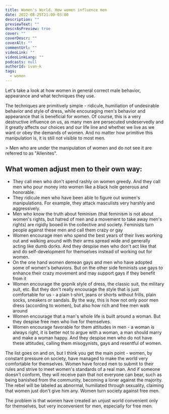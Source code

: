 ```yaml
---
title: Women's World. How women influence men
date: 2022-08-25T21:00-03:00
description: ""
previewText: ""
descrAsPreview: true
cover: ""
coverDescr: ""
coverAlt: ""
commentUrl: ""
videoLink: ""
videoLinkLang: ""
podcasts: null
authorId: ivan-k
tags:
  - women
---
```

Let's take a look at how women in general correct male behavior, appearance and what techniques they use.

The techniques are primitively simple - ridicule, humiliation of undesirable behavior and style of dress, while encouraging men's behavior and appearance that is beneficial for women. Of course, this is a very destructive influence on us, as many men are persecuted undeservedly and it greatly affects our choices and our life line and whether we live as we want or obey the demands of women. And no matter how primitive this manipulation is, it is still not visible to most men.

&gt; Men who are under the manipulation of women and do not see it are referred to as "Allenites".

## What women adjust men to their own way:

- They call men who don't spend rashly on women greedy. And they call men who pour money into women like a black hole generous and honorable.
- They ridicule men who have been able to figure out women's manipulations. For example, they attack masculists very harshly and aggressively.
- Men who know the truth about feminism (that feminism is not about women's rights, but hatred of men and a movement to take away men's rights) are rigidly booed in the collective and society. Feminists turn people against these men and call them crazy or gay
- Women encourage men who spend the best years of their lives working out and walking around with their arms spread wide and generally acting like dumb dorks. And they despise men who don't act like that and do self-development for themselves instead of working out for women.
- On the one hand women demean gays and men who have adopted some of women's behaviors. But on the other side feminists use gays to enhance their crazy movement and may support gays if they benefit from it
- Women encourage the gopnik style of dress, the classic suit, the military suit, etc. But they don't really encourage the style that is just comfortable for us - a plain t-shirt, jeans or shorts without frills, plain socks, sneakers or sandals. By the way, this is how not only poor men dress (according to women), but also how rich and free men walk around
- Women encourage that a man's whole life is built around a woman. But they despise free men who live for themselves.
- Women encourage favorable for them attitudes in men - a woman is always right, it is better not to argue with a woman, a man should marry and make a woman happy. And they despise men who do not have these attitudes, calling them misogynists, gays and resentful of women.

The list goes on and on, but I think you get the main point - women, by constant pressure on society, have managed to make the world very comfortable for themselves. Women have forced men to submit to their rules and strive to meet women's standards of a real man. And if someone doesn't conform, they will receive pain that not everyone can bear, such as being banished from the community, becoming a loner against the majority. The rebel will be labeled as abnormal, humiliated through sexuality, claiming that women just don't give him any. Women turn society against free men.

The problem is that women have created an unjust world convenient only for themselves, but very inconvenient for men, especially for free men.
